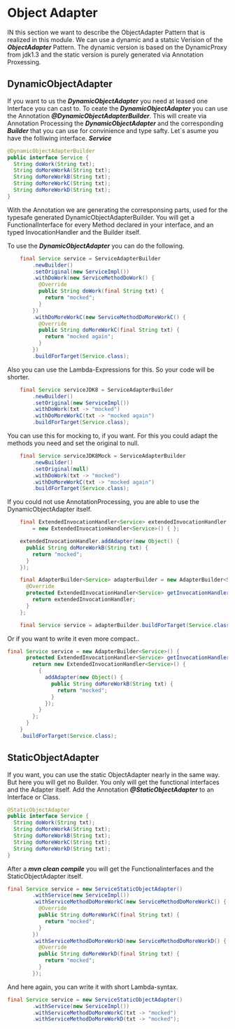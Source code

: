 # Object Adapter
IN this section we want to describe the ObjectAdapter Pattern that is realized in this module.
We can use a dynamic and a statsic Verision of the ***ObjectAdapter*** Pattern. The dynamic version is based on the DynamicProxy from jdk1.3 and the static version is purely generated via Annotation Proxessing. 

## DynamicObjectAdapter
If you want to us the ***DynamicObjectAdapter*** you need at leased one Interface you can cast to. To ceate the ***DynamicObjectAdapter*** you can use the Annotation ***@DynamicObjectAdapterBuilder***. This will create via Annotation Processing the ***DynamicObjectAdapter*** and the corresponding ***Builder*** that you can use for convinience and type safty. Let´s asume you have the folliwing interface. ***Service***


```java
@DynamicObjectAdapterBuilder
public interface Service {
  String doWork(String txt);
  String doMoreWorkA(String txt);
  String doMoreWorkB(String txt);
  String doMoreWorkC(String txt);
  String doMoreWorkD(String txt);
}
``` 

With the Annotation we are generating the corresponsing parts, used for the typesafe generated DynamicObjectAdapterBuilder.
You will get a FunctionalInterface for every Method declared in your interface, and an typed InvocationHandler and the Builder itself. 

To use the ***DynamicObjectAdapter*** you can do the following. 

```java
    final Service service = ServiceAdapterBuilder
        .newBuilder()
        .setOriginal(new ServiceImpl())
        .withDoWork(new ServiceMethodDoWork() {
          @Override
          public String doWork(final String txt) {
            return "mocked";
          }
        })
        .withDoMoreWorkC(new ServiceMethodDoMoreWorkC() {
          @Override
          public String doMoreWorkC(final String txt) {
            return "mocked again";
          }
        })
        .buildForTarget(Service.class);

```

Also you can use the Lambda-Expressions for this. So your code will be shorter.
```java
    final Service serviceJDK8 = ServiceAdapterBuilder
        .newBuilder()
        .setOriginal(new ServiceImpl())
        .withDoWork(txt -> "mocked")
        .withDoMoreWorkC(txt -> "mocked again")
        .buildForTarget(Service.class);
``` 

You can use this for mocking to, if you want. For this you could adapt the methods you need and set the original to null.

```java
    final Service serviceJDK8Mock = ServiceAdapterBuilder
        .newBuilder()
        .setOriginal(null)
        .withDoWork(txt -> "mocked")
        .withDoMoreWorkC(txt -> "mocked again")
        .buildForTarget(Service.class);
```

If you could not use AnnotationProcessing, you are able to use the DynamicObjectAdapter itself.  

```java
    final ExtendedInvocationHandler<Service> extendedInvocationHandler
        = new ExtendedInvocationHandler<Service>() { };

    extendedInvocationHandler.addAdapter(new Object() {
      public String doMoreWorkB(String txt) {
        return "mocked";
      }
    });

    final AdapterBuilder<Service> adapterBuilder = new AdapterBuilder<Service>() {
      @Override
      protected ExtendedInvocationHandler<Service> getInvocationHandler() {
        return extendedInvocationHandler;
      }
    };

    final Service service = adapterBuilder.buildForTarget(Service.class);

```

Or if you want to write it even more compact..

```java
final Service service = new AdapterBuilder<Service>() {
      protected ExtendedInvocationHandler<Service> getInvocationHandler() {
        return new ExtendedInvocationHandler<Service>() {
          {
            addAdapter(new Object() {
              public String doMoreWorkB(String txt) {
                return "mocked";
              }
            });
          }
        };
      }
    }
    .buildForTarget(Service.class);
```

## StaticObjectAdapter
If you want, you can use the static ObjectAdapter nearly in the same way. But here you will get no Builder. You only will get the functional interfaces and the Adapter itself. Add the Annotation ***@StaticObjectAdapter*** to an Interface or Class.

```java
@StaticObjectAdapter
public interface Service {
  String doWork(String txt);
  String doMoreWorkA(String txt);
  String doMoreWorkB(String txt);
  String doMoreWorkC(String txt);
  String doMoreWorkD(String txt);
}
```

After a ***mvn clean compile*** you will get the Functionalinterfaces and the StaticObjectAdapter itself.


```java
final Service service = new ServiceStaticObjectAdapter()
        .withService(new ServiceImpl())
        .withServiceMethodDoMoreWorkC(new ServiceMethodDoMoreWorkC() {
          @Override
          public String doMoreWorkC(final String txt) {
            return "mocked";
          }
        })
        .withServiceMethodDoMoreWorkD(new ServiceMethodDoMoreWorkD() {
          @Override
          public String doMoreWorkD(final String txt) {
            return "mocked";
          }
        });

```

And here again, you can write it with short Lambda-syntax.

```java
final Service service = new ServiceStaticObjectAdapter()
        .withService(new ServiceImpl())
        .withServiceMethodDoMoreWorkC(txt -> "mocked")
        .withServiceMethodDoMoreWorkD(txt -> "mocked");
```




